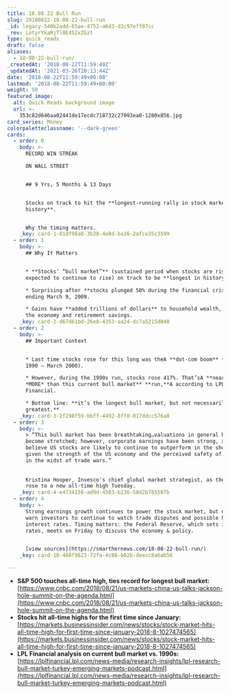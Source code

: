 ```yaml
---
title: 18.08.22 Bull Run
slug: 20180822-18-08-22-bull-run
_id: legacy-540b2add-65ae-4752-a6d3-d2c97eff07cc
_rev: LotyrYkaRjTl0E452xZGzt
type: quick_reads
draft: false
aliases:
  - 18-08-22-bull-run/
_createdAt: '2018-08-22T11:59:49Z'
_updatedAt: '2021-03-26T20:13:44Z'
date: '2018-08-22T11:59:49+00:00'
lastmod: '2018-08-22T11:59:49+00:00'
weight: 50
featured_image:
  alt: Quick Reads background image
  url: >-
    353c82d646aa02441de17ecdc718732c27093ea0-1280x856.jpg
card_series: Money
colorpaletteclassname: '--dark-green'
cards:
  - order: 0
    body: >-
      RECORD WIN STREAK  

      ON WALL STREET 


      ## 9 Yrs, 5 Months & 13 Days


      Stocks on track to hit the **longest-running rally in stock market
      history**.


      Why the timing matters.
    _key: card-1-81df98a8-3b38-4e8d-ba16-2afce35c3599
  - order: 1
    body: >-
      ## Why It Matters


      * **Stocks’ “bull market”** (sustained period when stocks are rising &
      expected to continue to rise) on track to be **longest in history**.

      * Surprising after **stocks plunged 50% during the financial crisis**
      ending March 9, 2009.

      * Gains have **added trillions of dollars** to household wealth, boosting
      the economy and retirement savings.
    _key: card-2-d67d61bd-26e8-4353-aa24-dc7a5215d040
  - order: 2
    body: >-
      ## Important Context


      * Last time stocks rose for this long was theA **dot-com boom** (October
      1990 – March 2000).

      * However, during the 1990s run, stocks rose 417%. That’sA **nearly 25%
      *MORE* than this current bull market** **run,**A according to LPL
      Financial.

      * Bottom line: **it’s the longest bull market, but not necessarily the
      greatest.**
    _key: card-3-2f298f59-bbff-4492-8ff0-017ddcc576a8
  - order: 3
    body: >-
      > “This bull market has been breathtaking…valuations in general have
      become stretched; however, corporate earnings have been strong, and I
      believe US stocks are likely to continue to outperform in the shorter term
      given the strength of the US economy and the perceived safety of US stocks
      in the midst of trade wars.”  
        
        
      Kristina Hooper, Invesco's chief global market strategist, as the S&P 500
      rose to a new all-time high Tuesday.
    _key: card-4-e4734156-ad9d-4503-b236-58d2b785507b
  - order: 4
    body: >-
      Strong earnings growth continues to power the stock market, but experts
      warn investors to continue to watch trade disputes and possible higher
      interest rates. Timing matters: the Federal Reserve, which sets interest
      rates, meets on Friday to discuss the economy & policy.


      [view sources](https://smarthernews.com/18-08-22-bull-run/)
    _key: card-10-460f9623-72fa-4c88-b02b-deecc8a6ab56

---
```

* **S&P 500 touches all-time high, ties record for longest bull market:**  
[https://www.cnbc.com/2018/08/21/us-markets-china-us-talks-jackson-hole-summit-on-the-agenda.html](https://www.cnbc.com/2018/08/21/us-markets-china-us-talks-jackson-hole-summit-on-the-agenda.html)
* **Stocks hit all-time highs for the first time since January:**  
[https://markets.businessinsider.com/news/stocks/stock-market-hits-all-time-high-for-first-time-since-january-2018-8-1027474565](https://markets.businessinsider.com/news/stocks/stock-market-hits-all-time-high-for-first-time-since-january-2018-8-1027474565)
* **LPL Financial analysis on current bull market vs. 1990s:**  
[https://lplfinancial.lpl.com/news-media/research-insights/lpl-research-bull-market-turkey-emerging-markets-podcast.html](https://lplfinancial.lpl.com/news-media/research-insights/lpl-research-bull-market-turkey-emerging-markets-podcast.html)